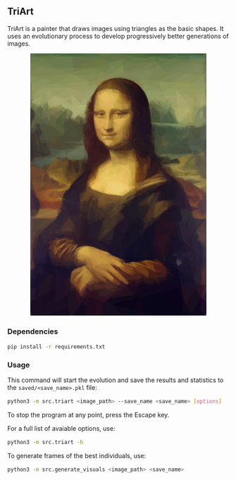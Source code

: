 ## TriArt
TriArt is a painter that draws images using triangles as the basic shapes.
It uses an evolutionary process to develop progressively better generations of images.

<p align="center">
  <img width="400" height="596" src="./examples/mona_lisa.png"/>
</p>

### Dependencies

```bash
pip install -r requirements.txt
```

### Usage

This command will start the evolution and save the results and statistics to the `saved/<save_name>.pkl` file:
```bash
python3 -m src.triart <image_path> --save_name <save_name> [options]
```
To stop the program at any point, press the Escape key.

For a full list of avaiable options, use:
```bash
python3 -m src.triart -h
```

To generate frames of the best individuals, use:
```bash
python3 -m src.generate_visuals <image_path> <save_name>
```
